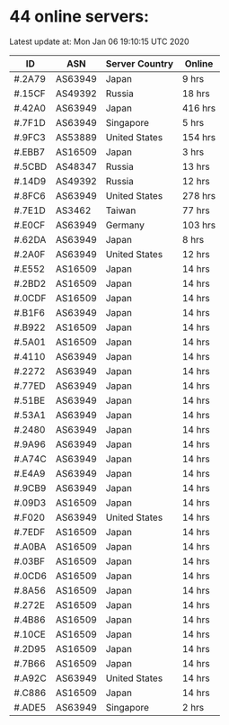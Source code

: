 # 44 online servers:

Latest update at: Mon Jan 06 19:10:15 UTC 2020

| ID | ASN | Server Country | Online |
| -- | --- | -------------- | ------ |
| #.2A79 | AS63949 | Japan | 9 hrs |
| #.15CF | AS49392 | Russia | 18 hrs |
| #.42A0 | AS63949 | Japan | 416 hrs |
| #.7F1D | AS63949 | Singapore | 5 hrs |
| #.9FC3 | AS53889 | United States | 154 hrs |
| #.EBB7 | AS16509 | Japan | 3 hrs |
| #.5CBD | AS48347 | Russia | 13 hrs |
| #.14D9 | AS49392 | Russia | 12 hrs |
| #.8FC6 | AS63949 | United States | 278 hrs |
| #.7E1D | AS3462 | Taiwan | 77 hrs |
| #.E0CF | AS63949 | Germany | 103 hrs |
| #.62DA | AS63949 | Japan | 8 hrs |
| #.2A0F | AS63949 | United States | 12 hrs |
| #.E552 | AS16509 | Japan | 14 hrs |
| #.2BD2 | AS16509 | Japan | 14 hrs |
| #.0CDF | AS16509 | Japan | 14 hrs |
| #.B1F6 | AS63949 | Japan | 14 hrs |
| #.B922 | AS16509 | Japan | 14 hrs |
| #.5A01 | AS16509 | Japan | 14 hrs |
| #.4110 | AS63949 | Japan | 14 hrs |
| #.2272 | AS63949 | Japan | 14 hrs |
| #.77ED | AS63949 | Japan | 14 hrs |
| #.51BE | AS63949 | Japan | 14 hrs |
| #.53A1 | AS63949 | Japan | 14 hrs |
| #.2480 | AS63949 | Japan | 14 hrs |
| #.9A96 | AS63949 | Japan | 14 hrs |
| #.A74C | AS63949 | Japan | 14 hrs |
| #.E4A9 | AS63949 | Japan | 14 hrs |
| #.9CB9 | AS63949 | Japan | 14 hrs |
| #.09D3 | AS16509 | Japan | 14 hrs |
| #.F020 | AS63949 | United States | 14 hrs |
| #.7EDF | AS16509 | Japan | 14 hrs |
| #.A0BA | AS16509 | Japan | 14 hrs |
| #.03BF | AS16509 | Japan | 14 hrs |
| #.0CD6 | AS16509 | Japan | 14 hrs |
| #.8A56 | AS16509 | Japan | 14 hrs |
| #.272E | AS16509 | Japan | 14 hrs |
| #.4B86 | AS16509 | Japan | 14 hrs |
| #.10CE | AS16509 | Japan | 14 hrs |
| #.2D95 | AS16509 | Japan | 14 hrs |
| #.7B66 | AS16509 | Japan | 14 hrs |
| #.A92C | AS63949 | United States | 14 hrs |
| #.C886 | AS16509 | Japan | 14 hrs |
| #.ADE5 | AS63949 | Singapore | 2 hrs |

